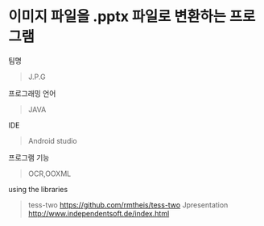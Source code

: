 이미지 파일을 .pptx 파일로 변환하는 프로그램
================================
팀명
>J.P.G

프로그래밍 언어
>JAVA

IDE
>Android studio

프로그램 기능
>OCR,OOXML

using the libraries
>tess-two	https://github.com/rmtheis/tess-two
>Jpresentation  http://www.independentsoft.de/index.html

